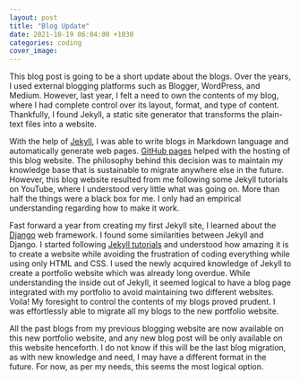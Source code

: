 ```yaml
---
layout: post
title: "Blog Update"
date: 2021-10-19 06:04:00 +1030
categories: coding
cover_image:
---
```


This blog post is going to be a short update about the blogs. Over the years, I used external blogging platforms such as Blogger, WordPress, and Medium. However, last year, I felt a need to own the contents of my blog, where I had complete control over its layout, format, and type of content. Thankfully, I found Jekyll, a static site generator that transforms the plain-text files into a website.

With the help of [Jekyll](https://jekyllrb.com/), I was able to write blogs in Markdown language and automatically generate web pages. [GitHub pages](https://guides.github.com/features/pages/) helped with the hosting of this blog website. The philosophy behind this decision was to maintain my knowledge base that is sustainable to migrate anywhere else in the future. However, this blog website resulted from me following some Jekyll tutorials on YouTube, where I understood very little what was going on. More than half the things were a black box for me. I only had an empirical understanding regarding how to make it work.

Fast forward a year from creating my first Jekyll site, I learned about the [Django](https://www.djangoproject.com/) web framework. I found some similarities between Jekyll and Django. I started following [Jekyll tutorials](https://jekyllrb.com/docs/step-by-step/01-setup/) and understood how amazing it is to create a website while avoiding the frustration of coding everything while using only HTML and CSS. I used the newly acquired knowledge of Jekyll to create a portfolio website which was already long overdue. While understanding the inside out of Jekyll, it seemed logical to have a blog page integrated with my portfolio to avoid maintaining two different websites. Voila! My foresight to control the contents of my blogs proved prudent. I was effortlessly able to migrate all my blogs to the new portfolio website.

All the past blogs from my previous blogging website are now available on this new portfolio website, and any new blog post will be only available on this website henceforth. I do not know if this will be the last blog migration, as with new knowledge and need, I may have a different format in the future. For now, as per my needs, this seems the most logical option.

